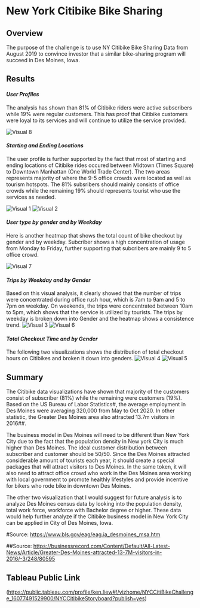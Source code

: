 # **New York Citibike Bike Sharing**
## **Overview**
The purpose of the challenge is to use NY Citibike Bike Sharing Data from August 2019 to convince investor that a similar bike-sharing program will succeed in Des Moines, Iowa.

## **Results**
 #### ***User Profiles***

 The analysis has shown than 81% of Citibike riders were active subscribers while 19% were regular customers. This has proof that Citibike customers were loyal to its services and will continue to utilize the service provided.

![Visual 8](https://user-images.githubusercontent.com/70525492/102294337-ba24d480-3f0e-11eb-98fa-aa6ea7b08c3a.png)

#### ***Starting and Ending Locations***

The user profile is further supported by the fact that most of starting and ending locations of Citibike rides occured between 
Midtown (Times Square) to Downtown Manhattan (One World Trade Center). The two areas represents majority of where the 9-5 office crowds were located as well as tourism hotspots. The 81% subsribers should mainly consists of office crowds while the remaining 19% should represents tourist who use the services as needed. 

![Visual 1](https://user-images.githubusercontent.com/70525492/102040291-05fe3f00-3d92-11eb-9b5e-6c9f48b1ec77.png)
![Visual 2](https://user-images.githubusercontent.com/70525492/102040453-786f1f00-3d92-11eb-9d17-b61e69c06513.png)

#### ***User type by gender and by Weekday***
Here is another heatmap that shows the total count of bike checkout by gender and by weekday. Subcriber shows a high concentration of usage from Monday to Friday, further supporting that subcribers are mainly 9 to 5 office crowd. 

![Visual 7](https://user-images.githubusercontent.com/70525492/102040461-7a38e280-3d92-11eb-9633-d6d1f7917bb8.png)
#### ***Trips by Weekday and by Gender***
Based on this visual analysis, it clearly showed that the number of trips were concentrated during office rush hour, which is 7am to 9am and 5 to 7pm on weekday. On weekends, the trips were concentrated between 10am to 5pm, which shows that the service is utilized by tourists. The trips by weekday is broken down into Gender and the heatmap shows a consistence trend. 
![Visual 3](https://user-images.githubusercontent.com/70525492/102040456-7907b580-3d92-11eb-88f1-0853793dc98c.png)
![Visual 6](https://user-images.githubusercontent.com/70525492/102040460-79a04c00-3d92-11eb-9feb-fa748c11497f.png)

#### ***Total Checkout Time and by Gender***
The following two visualizations shows the distribution of total checkout hours on Citibikes and broken it down into genders. 
![Visual 4](https://user-images.githubusercontent.com/70525492/102040458-79a04c00-3d92-11eb-8f5a-a06e35d249b9.png)
![Visual 5](https://user-images.githubusercontent.com/70525492/102040459-79a04c00-3d92-11eb-8ff2-d939ac851100.png)

## **Summary**
The Citibike data visualizations have shown that majority of the customers consist of subscriber (81%) while the remaining were customers (19%). Based on the US Bureau of Labor Statistics#, the average employment in Des Moines were averaging 320,000 from May to Oct 2020. In other statistic, the Greater Des Moines area also attracted 13.7m visitors in 2016##.

The business model in Des Moines will need to be different than New York City due to the fact that the population density in New york City is much higher than Des Moines. The ideal customer distribution between subscriber and customer should be 50/50. Since the Des Moines attracted considerable amount of tourists each year, it should create a special packages that will attract visitors to Des Moines. In the same token, it will also need to attract office crowd who work in the Des Moines area working with local government to promote healthly lifestyles and provide incentive for bikers who rode bike in downtown Des Moines. 

The other two visualization that I would suggest for future analysis is to analyze Des Moines census data by looking into the population density, total work force, workforce with Bachelor degree or higher. These data would help further analyze if the Citibike business model in New York City can be applied in City of Des Moines, Iowa. 

#Source: https://www.bls.gov/eag/eag.ia_desmoines_msa.htm

##Source: https://businessrecord.com/Content/Default/All-Latest-News/Article/Greater-Des-Moines-attracted-13-7M-visitors-in-2016/-3/248/80595



## **Tableau Public Link**
(https://public.tableau.com/profile/ken.liew#!/vizhome/NYCCitiBikeChallenge_16077491529900/NYCCitibikeStoryboard?publish=yes)




